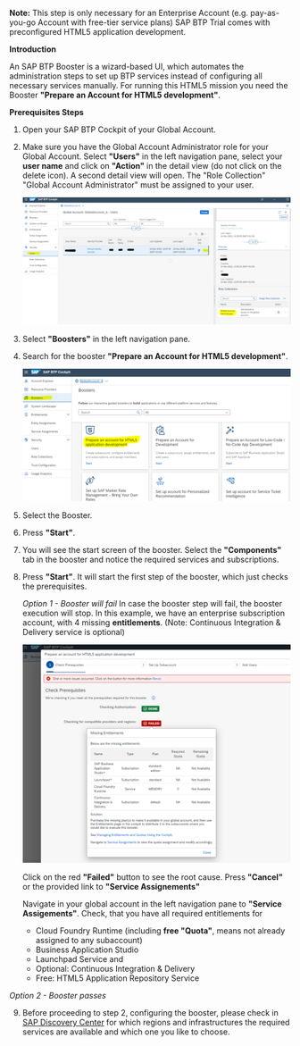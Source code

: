 **Note:**
This step is only necessary for an Enterprise Account (e.g. pay-as-you-go Account with free-tier service plans)
SAP BTP Trial comes with preconfigured HTML5 application development.

 

**Introduction**

An SAP BTP Booster is a wizard-based UI, which automates the administration steps to set up BTP services instead of configuring all necessary services manually.
For running this HTML5 mission you need the Booster **"Prepare an Account for HTML5 development"**.


**Prerequisites Steps**

1. Open your SAP BTP Cockpit of your Global Account.
2. Make sure you have the Global Account Administrator role for your Global Account.
    Select **"Users"** in the left navigation pane, select your **user name** and click on **"Action"** in the detail view (do not click on the delete icon). A second detail view will open. 
    The "Role Collection" "Global Account Administrator" must be assigned to your user.

    ![](images/booster_0_check_admin.png)


3. Select **"Boosters"** in the left navigation pane.
4. Search for the booster **"Prepare an Account for HTML5 development"**.

    ![](images/booster_0_select_html5.PNG)



5. Select the Booster.
6. Press **"Start"**. 

7. You will see the start screen of the booster. Select the **"Components"** tab in the booster and notice the required services and subscriptions. 
8. Press **"Start"**. It will start the first step of the booster, which just checks the prerequisites.

   *Option 1 - Booster will fail*
   In case the booster step will fail, the booster execution will stop.
   In this example, we have an enterprise subscription account, with 4 missing **entitlements**. 
   (Note: Continuous Integration & Delivery service is optional)
      
   ![](images/booster_2_Step_1_failed.PNG)
   
   Click on the red **"Failed"** button to see the root cause.
   Press **"Cancel"** or the provided link to **"Service Assignements"**
   
   Navigate in your global account in the left navigation pane to **"Service Assigements"**. 
   Check, that you have all required entitlements for 
   * Cloud Foundry Runtime (including **free "Quota"**, means not already assigned to any subaccount)
   * Business Application Studio
   * Launchpad Service and
   * Optional: Continuous Integration & Delivery
   * Free: HTML5 Application Repository Service

*Option 2 - Booster passes*

9. Before proceeding to step 2, configuring the booster, please check in [SAP Discovery Center](https://discovery-center.cloud.sap/viewServices?showFilters=true&provider=all&regions=all) for which regions and infrastructures the required services are available and which one you like to choose.
